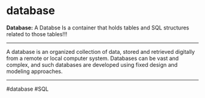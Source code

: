 # database

**Database:** A Databse Is a container that holds tables and SQL structures related to those tables!!!
***
A database is an organized collection of data, stored and retrieved digitally from a remote or local computer system. Databases can be vast and complex, and such databases are developed using fixed design and modeling approaches.
***


#database #SQL 